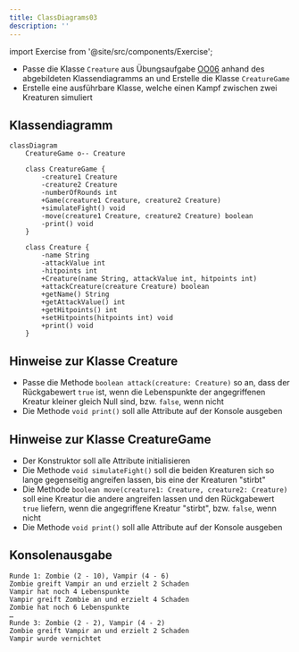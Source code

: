 ```yaml
---
title: ClassDiagrams03
description: ''
---
```


import Exercise from '@site/src/components/Exercise';

- Passe die Klasse `Creature` aus Übungsaufgabe [OO06](../oo/oo06.md) anhand des
  abgebildeten Klassendiagramms an und Erstelle die Klasse `CreatureGame`
- Erstelle eine ausführbare Klasse, welche einen Kampf zwischen zwei Kreaturen
  simuliert

## Klassendiagramm

```mermaid
classDiagram
    CreatureGame o-- Creature

    class CreatureGame {
        -creature1 Creature
        -creature2 Creature
        -numberOfRounds int
        +Game(creature1 Creature, creature2 Creature)
        +simulateFight() void
        -move(creature1 Creature, creature2 Creature) boolean
        -print() void
    }

    class Creature {
        -name String
        -attackValue int
        -hitpoints int
        +Creature(name String, attackValue int, hitpoints int)
        +attackCreature(creature Creature) boolean
        +getName() String
        +getAttackValue() int
        +getHitpoints() int
        +setHitpoints(hitpoints int) void
        +print() void
    }
```

## Hinweise zur Klasse Creature

- Passe die Methode `boolean attack(creature: Creature)` so an, dass der
  Rückgabewert `true` ist, wenn die Lebenspunkte der angegriffenen Kreatur
  kleiner gleich Null sind, bzw. `false`, wenn nicht
- Die Methode `void print()` soll alle Attribute auf der Konsole ausgeben

## Hinweise zur Klasse CreatureGame

- Der Konstruktor soll alle Attribute initialisieren
- Die Methode `void simulateFight()` soll die beiden Kreaturen sich so lange
  gegenseitig angreifen lassen, bis eine der Kreaturen "stirbt"
- Die Methode `boolean move(creature1: Creature, creature2: Creature)` soll eine
  Kreatur die andere angreifen lassen und den Rückgabewert `true` liefern, wenn
  die angegriffene Kreatur "stirbt", bzw. `false`, wenn nicht
- Die Methode `void print()` soll alle Attribute auf der Konsole ausgeben

## Konsolenausgabe

```console
Runde 1: Zombie (2 - 10), Vampir (4 - 6)
Zombie greift Vampir an und erzielt 2 Schaden
Vampir hat noch 4 Lebenspunkte
Vampir greift Zombie an und erzielt 4 Schaden
Zombie hat noch 6 Lebenspunkte
…
Runde 3: Zombie (2 - 2), Vampir (4 - 2)
Zombie greift Vampir an und erzielt 2 Schaden
Vampir wurde vernichtet
```

<Exercise pullRequest="38" branchSuffix="class-diagrams/03" />
